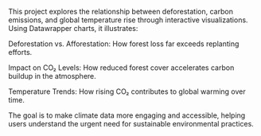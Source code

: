 This project explores the relationship between deforestation, carbon emissions, and global temperature rise through interactive visualizations. Using Datawrapper charts, it illustrates:

Deforestation vs. Afforestation: How forest loss far exceeds replanting efforts.

Impact on CO₂ Levels: How reduced forest cover accelerates carbon buildup in the atmosphere.

Temperature Trends: How rising CO₂ contributes to global warming over time.

The goal is to make climate data more engaging and accessible, helping users understand the urgent need for sustainable environmental practices.
